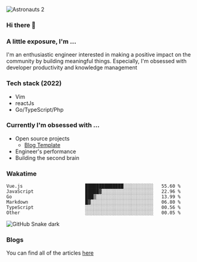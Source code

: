 ![Astronauts 2](https://user-images.githubusercontent.com/92326584/202029508-1366f7a9-5194-4122-a4f0-02c45f9206b7.jpeg)

### Hi there 👋
### A little exposure, I'm ...
I'm an enthusiastic engineer interested in making a positive impact on the community by building meaningful things. 
Especially, I'm obsessed with developer productivity and knowledge management

### Tech stack (2022)
- Vim
- reactJs
- Go/TypeScript/Php

### Currently I'm obsessed with ... 
- Open source projects
  - [Blog Template](https://github.com/bitethecode/blog-template)
- Engineer's performance
- Building the second brain 

<!-- ### Github Stats -->
<!-- [![Anurag's GitHub stats](https://github-readme-stats.vercel.app/api?username=bitethecode&count_private=true&showing_icons=true)](https://github.com/anuraghazra/github-readme-stats) -->

### Wakatime
<!--START_SECTION:waka-->

```text
Vue.js                       ██████████████░░░░░░░░░░░   55.60 %
JavaScript                   █████▓░░░░░░░░░░░░░░░░░░░   22.96 %
Go                           ███▒░░░░░░░░░░░░░░░░░░░░░   13.99 %
Markdown                     █▓░░░░░░░░░░░░░░░░░░░░░░░   06.80 %
TypeScript                   ░░░░░░░░░░░░░░░░░░░░░░░░░   00.56 %
Other                        ░░░░░░░░░░░░░░░░░░░░░░░░░   00.05 %
```

<!--END_SECTION:waka-->

![GitHub Snake dark](github-snake-dark.svg#gh-dark-mode-only)

### Blogs
You can find all of the articles [here](https://bitethecode.netlify.app)
